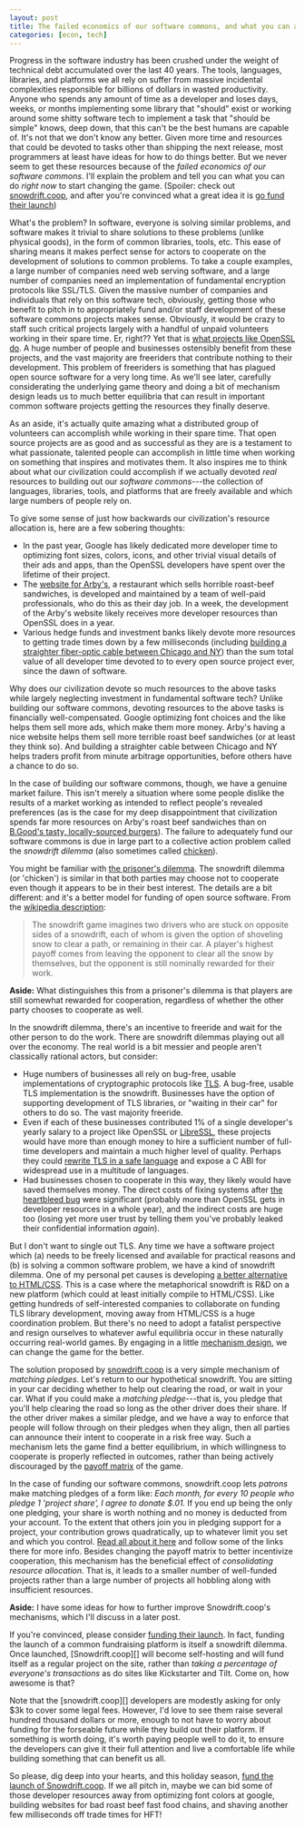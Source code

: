 ```yaml
---
layout: post
title: The failed economics of our software commons, and what you can about it
categories: [econ, tech]
---
```


Progress in the software industry has been crushed under the weight of technical debt accumulated over the last 40 years. The tools, languages, libraries, and platforms we all rely on suffer from massive incidental complexities responsible for billions of dollars in wasted productivity. Anyone who spends any amount of time as a developer and loses days, weeks, or months implementing some library that "should" exist or working around some shitty software tech to implement a task that "should be simple" knows, deep down, that this can't be the best humans are capable of. It's not that we don't know any better. Given more time and resources that could be devoted to tasks other than shipping the next release, most programmers at least have ideas for how to do things better. But we never seem to get these resources because of the _failed economics of our software commons_. I'll explain the problem and tell you can what you can do _right now_ to start changing the game. (Spoiler: check out [snowdrift.coop](https://snowdrift.coop/p/snowdrift/w/en/intro), and after you're convinced what a great idea it is [go fund their launch](https://snowdrift.tilt.com/launch-snowdrift-coop))

What's the problem? In software, everyone is solving similar problems, and software makes it trivial to share solutions to these problems (unlike physical goods), in the form of common libraries, tools, etc. This ease of sharing means it makes perfect sense for actors to cooperate on the development of solutions to common problems. To take a couple examples, a large number of companies need web serving software, and a large number of companies need an implementation of fundamental encryption protocols like SSL/TLS. Given the massive number of companies and individuals that rely on this software tech, obviously, getting those who benefit to pitch in to appropriately fund and/or staff development of these software commons projects makes sense. Obviously, it would be crazy to staff such critical projects largely with a handful of unpaid volunteers working in their spare time. Er, right?? Yet that is [what projects like OpenSSL do](http://money.cnn.com/2014/04/18/technology/security/heartbleed-volunteers/). A huge number of people and businesses ostensibly benefit from these projects, and the vast majority are freeriders that contribute nothing to their development. This problem of freeriders is something that has plagued open source software for a very long time. As we'll see later, carefully considerating the underlying game theory and doing a bit of mechanism design leads us to much better equilibria that can result in important common software projects getting the resources they finally deserve.

As an aside, it's actually quite amazing what a distributed group of volunteers can accomplish while working in their spare time. That open source projects are as good and as successful as they are is a testament to what passionate, talented people can accomplish in little time when working on something that inspires and motivates them. It also inspires me to think about what our civilization could accomplish if we actually devoted _real_ resources to building out our _software commons_---the collection of languages, libraries, tools, and platforms that are freely available and which large numbers of people rely on.

To give some sense of just how backwards our civilization's resource allocation is, here are a few sobering thoughts:

* In the past year, Google has likely dedicated more developer time to optimizing font sizes, colors, icons, and other trivial visual details of their ads and apps, than the OpenSSL developers have spent over the lifetime of their project.
* The [website for Arby's](http://arbys.com/), a restaurant which sells horrible roast-beef sandwiches, is developed and maintained by a team of well-paid professionals, who do this as their day job. In a week, the development of the Arby's website likely receives more developer resources than OpenSSL does in a year.
* Various hedge funds and investment banks likely devote more resources to getting trade times down by a few milliseconds (including [building a straighter fiber-optic cable between Chicago and NY](http://www.forbes.com/forbes/2010/0927/outfront-netscape-jim-barksdale-daniel-spivey-wall-street-speed-war.html)) than the sum total value of all developer time devoted to to every open source project ever, since the dawn of software.

Why does our civilization devote so much resources to the above tasks while largely neglecting investment in fundamental software tech? Unlike building our software commons, devoting resources to the above tasks is financially well-compensated. Google optimizing font choices and the like helps them sell more ads, which make them more money. Arby's having a nice website helps them sell more terrible roast beef sandwiches (or at least they think so). And building a straighter cable between Chicago and NY helps traders profit from minute arbitrage opportunities, before others have a chance to do so.

In the case of building our software commons, though, we have a genuine market failure. This isn't merely a situation where some people dislike the results of a market working as intended to reflect people's revealed preferences (as is the case for my deep disappointment that civilization spends far more resources on Arby's roast beef sandwiches than on [B.Good's tasty, locally-sourced burgers](http://www.bgood.com/)). The failure to adequately fund our software commons is due in large part to a collective action problem called the _snowdrift dilemma_ (also sometimes called [chicken](http://en.wikipedia.org/wiki/Chicken_%28game%29)).

You might be familiar with [the prisoner's dilemma](http://en.wikipedia.org/wiki/Prisoner%27s_dilemma). The snowdrift dilemma (or 'chicken') is similar in that both parties may choose not to cooperate even though it appears to be in their best interest. The details are a bit different: and it's a better model for funding of open source software. From the [wikipedia description](http://en.wikipedia.org/wiki/Prisoner%27s_dilemma#Iterated_snowdrift):

> The snowdrift game imagines two drivers who are stuck on opposite sides of a snowdrift, each of whom is given the option of shoveling snow to clear a path, or remaining in their car. A player's highest payoff comes from leaving the opponent to clear all the snow by themselves, but the opponent is still nominally rewarded for their work.

__Aside:__ What distinguishes this from a prisoner's dilemma is that players are still somewhat rewarded for cooperation, regardless of whether the other party chooses to cooperate as well.

In the snowdrift dilemma, there's an incentive to freeride and wait for the other person to do the work. There are snowdrift dilemmas playing out all over the economy. The real world is a bit messier and people aren't classically rational actors, but consider:

* Huge numbers of businesses all rely on bug-free, usable implementations of cryptographic protocols like [TLS](http://en.wikipedia.org/wiki/Transport_Layer_Security). A bug-free, usable TLS implementation is the snowdrift. Businesses have the option of supporting development of TLS libraries, or "waiting in their car" for others to do so. The vast majority freeride.
* Even if each of these businesses contributed 1% of a single developer's yearly salary to a project like OpenSSL or [LibreSSL](http://www.libressl.org/), these projects would have more than enough money to hire a sufficient number of full-time developers and maintain a much higher level of quality. Perhaps they could [rewrite TLS in a safe language](http://hackage.haskell.org/package/tls) and expose a C ABI for widespread use in a multitude of languages.
* Had businesses chosen to cooperate in this way, they likely would have saved themselves money. The direct costs of fixing systems after [the heartbleed bug](http://en.wikipedia.org/wiki/Heartbleed) were significant (probably more than OpenSSL gets in developer resources in a whole year), and the indirect costs are huge too (losing yet more user trust by telling them you've probably leaked their confidential information *again*).

But I don't want to single out TLS. Any time we have a software project which (a) needs to be freely licensed and available for practical reasons and (b) is solving a common software problem, we have a kind of snowdrift dilemma. One of my personal pet causes is developing [a better alternative to HTML/CSS](/2014-07-02/css-is-unnecessary). This is a case where the metaphorical snowdrift is R&D on a new platform (which could at least initially compile to HTML/CSS). Like getting hundreds of self-interested companies to collaborate on funding TLS library development, moving away from HTML/CSS is a huge coordination problem. But there's no need to adopt a fatalist perspective and resign ourselves to whatever awful equilibria occur in these naturally occurring real-world games. By engaging in a little [mechanism design](http://en.wikipedia.org/wiki/Mechanism_design), we can change the game for the better.

The solution proposed by [snowdrift.coop](https://snowdrift.coop/p/snowdrift/w/en/intro) is a very simple mechanism of _matching pledges_. Let's return to our hypothetical snowdrift. You are sitting in your car deciding whether to help out clearing the road, or wait in your car. What if you could make a _matching pledge_---that is, you pledge that you'll help clearing the road so long as the other driver does their share. If the other driver makes a similar pledge, and we have a way to enforce that people will follow through on their pledges when they align, then all parties can announce their intent to cooperate in a risk free way. Such a mechanism lets the game find a better equilibrium, in which willingness to cooperate is properly reflected in outcomes, rather than being actively discouraged by the [payoff matrix](http://en.wikipedia.org/wiki/Normal-form_game) of the game.

In the case of funding our software commons, snowdrift.coop lets _patrons_ make matching pledges of a form like: _Each month, for every 10 people who pledge 1 'project share', I agree to donate $.01._  If you end up being the only one pledging, your share is worth nothing and no money is deducted from your account. To the extent that others join you in pledging support for a project, your contribution grows quadratically, up to whatever limit you set and which you control. [Read all about it here](https://snowdrift.coop/p/snowdrift/w/en/intro) and follow some of the links there for more info. Besides changing the payoff matrix to better incentivize cooperation, this mechanism has the beneficial effect of _consolidating resource allocation_. That is, it leads to a smaller number of well-funded projects rather than a large number of projects all hobbling along with insufficient resources.

__Aside:__ I have some ideas for how to further improve Snowdrift.coop's mechanisms, which I'll discuss in a later post.

If you're convinced, please consider [funding their launch](https://snowdrift.tilt.com/launch-snowdrift-coop). In fact, funding the launch of a common fundraising platform is itself a snowdrift dilemma. Once launched, [Snowdrift.coop][] will become self-hosting and will fund itself as a regular project on the site, rather than _taking a percentage of everyone's transactions_ as do sites like Kickstarter and Tilt. Come on, how awesome is that?

Note that the [snowdrift.coop][] developers are modestly asking for only $3k to cover some legal fees. However, I'd love to see them raise several hundred thousand dollars or more, enough to not have to worry about funding for the forseable future while they build out their platform. If something is worth doing, it's worth paying people well to do it, to ensure the developers can give it their full attention and live a comfortable life while building something that can benefit us all.

So please, dig deep into your hearts, and this holiday season, [fund the launch of Snowdrift.coop](https://snowdrift.tilt.com/launch-snowdrift-coop). If we all pitch in, maybe we can bid some of those developer resources away from optimizing font colors at google, building websites for bad roast beef fast food chains, and shaving another few milliseconds off trade times for HFT!
